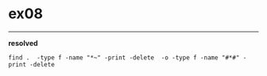# ex08

---
 **resolved**
 
    find .  -type f -name "*~" -print -delete  -o -type f -name "#*#" -print -delete
